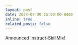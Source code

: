 ```yaml
---
layout: post
date: 2024-08-30 15:59:00-0400
inline: true
related_posts: false
---
```


Announced Instruct-SkillMix!